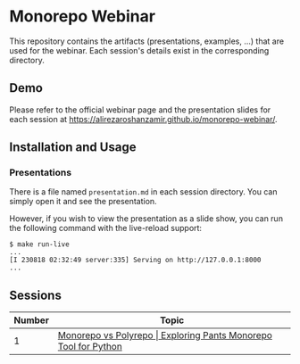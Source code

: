 # Monorepo Webinar
This repository contains the artifacts (presentations, examples, ...) that are used for the webinar. Each session's details exist in the corresponding directory.

## Demo
Please refer to the official webinar page and the presentation slides for each session at https://alirezaroshanzamir.github.io/monorepo-webinar/.

## Installation and Usage

### Presentations
There is a file named `presentation.md` in each session directory. You can simply open it and see the presentation.

However, if you wish to view the presentation as a slide show, you can run the following command with the live-reload support:

```console
$ make run-live
...
[I 230818 02:32:49 server:335] Serving on http://127.0.0.1:8000
...
```

## Sessions
| Number | Topic |
| ------ | ----- |
|   1    | [Monorepo vs Polyrepo \| Exploring Pants Monorepo Tool for Python](1-monorepo-vs-polyrepo-and-exploring-pants) |
